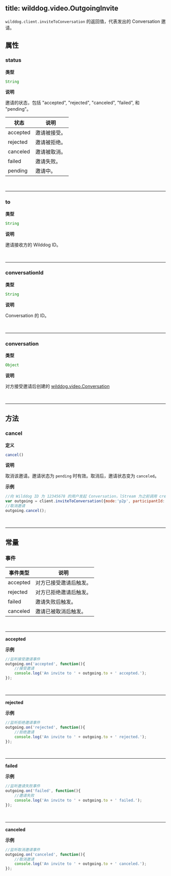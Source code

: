 ﻿
title: wilddog.video.OutgoingInvite
---

`wilddog.client.inviteToConversation` 的返回值，代表发出的 Conversation 邀请。

## 属性

### status

**类型**

```js
String
```

**说明**

邀请的状态，包括 "accepted", "rejected", "canceled", "failed", 和 "pending"。

| 状态 | 说明 |
|---|---|
| accepted | 邀请被接受。 |
| rejected | 邀请被拒绝。 |
| canceled | 邀请被取消。 |
| failed | 邀请失败。 |
| pending | 邀请中。 |

</br>

---

### to

**类型**

```js
String
```

**说明**

邀请接收方的 Wilddog ID。

</br>

---

### conversationId

**类型**

```js
String
```

**说明**

Conversation 的 ID。

</br>

---

### conversation

**类型**

```js
Object
```

**说明**

对方接受邀请后创建的 [wilddog.video.Conversation](/api/video/web/conversation.html)

</br>

---

## 方法

### cancel

**定义**

```js
cancel()
```

**说明**

取消该邀请。邀请状态为 `pending` 时有效。取消后，邀请状态变为 `canceled`。

**示例**

```js
//向 Wilddog ID 为 12345678 的用户发起 Conversation，lStream 为之前调用 createStream 获得的 LocalStream 对象
var outgoing = client.inviteToConversation({mode:'p2p', participantId:'12345678', localStream: lStream});
//取消邀请
outgoing.cancel();
```

</br>

---

## 常量

### 事件

| 事件类型 | 说明                                     |
| -------- | ---------------------------------------- |
| accepted | 对方已接受邀请后触发。 |
| rejected | 对方已拒绝邀请后触发。 |
| failed | 邀请失败后触发。 |
| canceled | 邀请已被取消后触发。 |

</br>

---

**accepted**

**示例**

```js
//监听接受邀请事件
outgoing.on('accepted', function(){
    //接受邀请
    console.log('An invite to ' + outgoing.to + ' accepted.');
});
```

</br>

---

**rejected**

**示例**

```js
//监听拒绝邀请事件
outgoing.on('rejected', function(){
    //拒绝邀请
    console.log('An invite to ' + outgoing.to + ' rejected.');
});
```

</br>

---

**failed**

**示例**

```js
//监听邀请失败事件
outgoing.on('failed', function(){
    //邀请失败
    console.log('An invite to ' + outgoing.to + ' failed.');
});
```

</br>

---

**canceled**

**示例**

```js
//监听取消邀请事件
outgoing.on('canceled', function(){
    //取消邀请
    console.log('An invite to ' + outgoing.to + ' canceled.');
});
```
